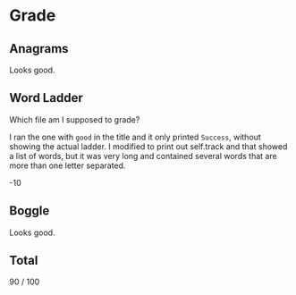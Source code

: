 # Grade

## Anagrams

Looks good.

## Word Ladder

Which file am I supposed to grade?

I ran the one with `good` in the title and it only printed `Success`, without showing the actual ladder. I modified to print out self.track
and that showed a list of words, but it was very long and contained several words that are more than one letter separated.

-10

## Boggle

Looks good.

## Total

90 / 100
